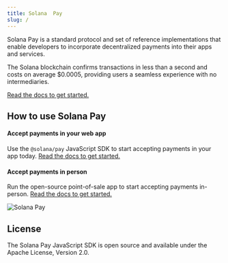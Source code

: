 ```yaml
---
title: Solana  Pay
slug: /
---
```


Solana Pay is a standard protocol and set of reference implementations that enable developers to incorporate decentralized payments into their apps and services.

The Solana blockchain confirms transactions in less than a second and costs on average $0.0005, providing users a seamless experience with no intermediaries.

[Read the docs to get started.](core/overview)

## How to use Solana Pay

#### Accept payments in your web app

Use the `@solana/pay` JavaScript SDK to start accepting payments in your app today. [Read the docs to get started.](core/overview)

#### Accept payments in person

Run the open-source point-of-sale app to start accepting payments in-person. [Read the docs to get started.](#point-of-sale)

![Solana Pay](/img/solana-pay.png)

## License

The Solana Pay JavaScript SDK is open source and available under the Apache License, Version 2.0.
